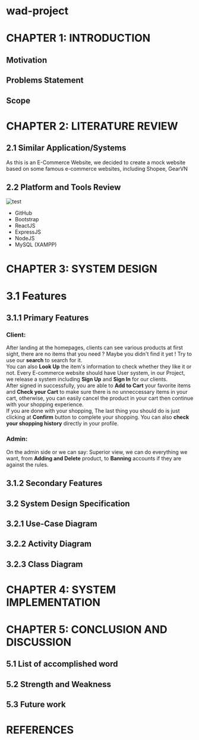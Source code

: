 # wad-project
# CHAPTER 1: INTRODUCTION
## Motivation
## Problems Statement
## Scope
# CHAPTER 2: LITERATURE REVIEW
## 2.1 Similar Application/Systems
As this is an E-Commerce Website, we decided to create a mock website based on some famous e-commerce websites, including Shopee, GearVN

## 2.2 Platform and Tools Review
![test](https://i.ibb.co/K0hfwG4/23264b905fcd7ed378a6b3c5d8f2a047-7598772829043055595.png)

- GitHub
- Bootstrap
- ReactJS
- ExpressJS
- NodeJS
- MySQL (XAMPP)

# CHAPTER 3: SYSTEM DESIGN
# 3.1 Features
## 3.1.1 Primary Features
### Client:
After landing at the homepages, clients can see various products at first sight, there are no items that you need ? Maybe you didn't find it yet ! Try to use our **search** to search for it.  
You can also **Look Up** the item's information to check whether they like it or not. 
Every E-commerce website should have User system, in our Project, we release a system including **Sign Up** and **Sign In** for our clients.  
After signed in successfully, you are able to **Add to Cart** your favorite items and **Check your Cart** to make sure there is no unneccessary items in your cart, otherwise, you can easily cancel the product in your cart then continue with your shopping experience.  
If you are done with your shopping, The last thing you should do is just clicking at **Confirm** button to complete your shopping. 
You can also **check your shopping history** directly in your profile.  
### Admin:
On the admin side or we can say: Superior view, we can do everything we want, from **Adding and Delete** product, to **Banning** accounts if they are against the rules.  

## 3.1.2 Secondary Features
## 3.2 System Design Specification
## 3.2.1 Use-Case Diagram
## 3.2.2 Activity Diagram
## 3.2.3 Class Diagram
# CHAPTER 4: SYSTEM IMPLEMENTATION
# CHAPTER 5: CONCLUSION AND DISCUSSION
## 5.1 List of accomplished word
## 5.2 Strength and Weakness
## 5.3 Future work
# REFERENCES




